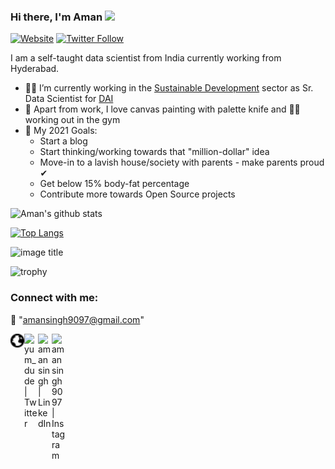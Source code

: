 ### Hi there, I'm Aman <img src="https://raw.githubusercontent.com/MartinHeinz/MartinHeinz/master/wave.gif" width="40px">

[![Website](https://img.shields.io/website?label=aman-singh.com&style=for-the-badge&url=https%3A%2F%2Faman-singh.com)](https://aman-singh.com/)
[![Twitter Follow](https://img.shields.io/twitter/follow/yum_dude?color=1DA1F2&logo=twitter&style=for-the-badge)](https://twitter.com/intent/follow?original_referer=https%3A%2F%2Fgithub.com%2Fyum_dude&screen_name=yum_dude)

I am a self-taught data scientist from India currently working from Hyderabad.

- 👨‍💻 I’m currently working in the [Sustainable Development](https://www.un.org/development/desa/dspd/2030agenda-sdgs.html) sector as Sr. Data Scientist for [DAI](https://www.dai.com/)
- 🎨 Apart from work, I love canvas painting with palette knife and 🏋️‍♀️ working out in the gym
- 🥅 My 2021 Goals:
  - Start a blog
  - Start thinking/working towards that "million-dollar" idea
  - Move-in to a lavish house/society with parents - make parents proud ✔
  - Get below 15% body-fat percentage
  - Contribute more towards Open Source projects

![Aman's github stats](https://github-readme-stats.vercel.app/api?username=amansingh9097&show_icons=true&theme=dark)

[![Top Langs](https://github-readme-stats.vercel.app/api/top-langs/?username=amansingh9097&layout=compact&theme=dark)](https://github.com/amansingh9097/github-readme-stats)

![image title](https://rushter.com/counter.svg)

![trophy](https://github-profile-trophy.vercel.app/?username=amansingh9097&theme=darkhub)

### Connect with me:

:email: "amansingh9097@gmail.com"<br>

[<img align="left" alt="aman-singh.com" width="22px" src="https://raw.githubusercontent.com/iconic/open-iconic/master/svg/globe.svg" />][website]
<!-- [<img align="left" alt="amansingh9097 | Medium" width="22px" src="https://cdn.jsdelivr.net/npm/simple-icons@v3/icons/medium.svg" />][medium] -->
<!-- [<img align="left" alt="amansingh9097 | YouTube" width="22px" src="https://cdn.jsdelivr.net/npm/simple-icons@v3/icons/youtube.svg" />][youtube] -->
[<img align="left" alt="yum_dude | Twitter" width="22px" src="https://cdn.jsdelivr.net/npm/simple-icons@v3/icons/twitter.svg" />][twitter]
[<img align="left" alt="amansingh | LinkedIn" width="22px" src="https://cdn.jsdelivr.net/npm/simple-icons@v3/icons/linkedin.svg" />][linkedin]
[<img align="left" alt="amansingh9097 | Instagram" width="22px" src="https://cdn.jsdelivr.net/npm/simple-icons@v3/icons/instagram.svg" />][Instagram]

<br />
<br />

[website]: https://aman-singh.com/
[twitter]: https://twitter.com/yum_dude/
<!-- [youtube]: https://www.youtube.com/channel/amansingh9097/ -->
[linkedin]: https://linkedin.com/in/amansingh/
<!-- [medium]: https://medium.com/@loganyang -->
[instagram]: https://instagram.com/amansingh9097/
